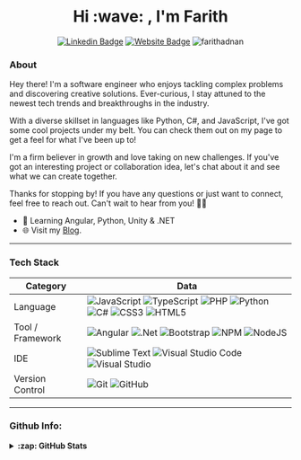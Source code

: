 <h1 align="center">Hi :wave: , I'm Farith</h1>
 
<div align="center">

[![Linkedin Badge](https://img.shields.io/badge/LinkedIn-blue?style=flat&logo=linkedin&labelColor=blue&link=https://linkedin.com/in/farith-syariffudin/)](https://linkedin.com/in/farith-syariffudin/) [![Website Badge](https://img.shields.io/badge/-Website-47CCCC?style=flat&logo=Google-Chrome&logoColor=white&link=https://farithadnan.com)](https://blog.farithadnan.net) <img src="https://komarev.com/ghpvc/?username=farithadnan&label=Profile%20views&color=0e75b6&style=flat" alt="farithadnan" /> 

</div>

### About

Hey there! I'm a software engineer who enjoys tackling complex problems and discovering creative solutions. Ever-curious, I stay attuned to the newest tech trends and breakthroughs in the industry.

With a diverse skillset in languages like Python, C#, and JavaScript, I've got some cool projects under my belt. You can check them out on my page to get a feel for what I've been up to!

I'm a firm believer in growth and love taking on new challenges. If you've got an interesting project or collaboration idea, let's chat about it and see what we can create together.

Thanks for stopping by! If you have any questions or just want to connect, feel free to reach out. Can't wait to hear from you! 👨‍💻

- 🌱 Learning Angular, Python, Unity & .NET
- 🌐 Visit my [Blog][website].

---

### Tech Stack

Category                      | Data  
------------------------------|------
Language                      | ![JavaScript](https://img.shields.io/badge/javascript-%23323330.svg?style=flat&logo=javascript&logoColor=%23F7DF1E) ![TypeScript](https://img.shields.io/badge/typescript-%23007ACC.svg?style=flat&logo=typescript&logoColor=white) ![PHP](https://img.shields.io/badge/php-%23777BB4.svg?style=flat&logo=php&logoColor=white) ![Python](https://img.shields.io/badge/python-3670A0?style=flat&logo=python&logoColor=ffdd54) ![C#](https://img.shields.io/badge/c%23-%23239120.svg?style=flat&logo=c-sharp&logoColor=white) ![CSS3](https://img.shields.io/badge/css3-%231572B6.svg?style=flat&logo=css3&logoColor=white) ![HTML5](https://img.shields.io/badge/html5-%23E34F26.svg?style=flat&logo=html5&logoColor=white)
Tool / Framework              | ![Angular](https://img.shields.io/badge/angular-%23DD0031.svg?style=flat&logo=angular&logoColor=white) ![.Net](https://img.shields.io/badge/.NET-5C2D91?style=flat&logo=.net&logoColor=white) ![Bootstrap](https://img.shields.io/badge/bootstrap-%23563D7C.svg?style=flat&logo=bootstrap&logoColor=white) ![NPM](https://img.shields.io/badge/NPM-%23000000.svg?style=flat&logo=npm&logoColor=white) ![NodeJS](https://img.shields.io/badge/node.js-6DA55F?style=flat&logo=node.js&logoColor=white) 
IDE                           | ![Sublime Text](https://img.shields.io/badge/sublime_text-%23575757.svg?style=flat&logo=sublime-text&logoColor=important) ![Visual Studio Code](https://img.shields.io/badge/Visual%20Studio%20Code-0078d7.svg?style=flat&logo=visual-studio-code&logoColor=white) 	![Visual Studio](https://img.shields.io/badge/Visual%20Studio-5C2D91.svg?style=flat&logo=visual-studio&logoColor=white)
Version Control               |  ![Git](https://img.shields.io/badge/git-%23F05033.svg?style=flat&logo=git&logoColor=white) ![GitHub](https://img.shields.io/badge/github-%23121011.svg?style=flat&logo=github&logoColor=white)
---


### Github Info:
<details>
  <summary><b>:zap: GitHub Stats</b></summary>
  <div align="center" style="margin-top: 10px">
    <table width="100%"> 
      <tr>
        <td width="100%">
          <img height="180em" alt="Farith's GitHub stat" src="https://github-readme-stats-xi-virid.vercel.app/api?username=farithadnan&count_private=true&show_icons=true" />
          <img height="180em" src="https://github-readme-stats.vercel.app/api/top-langs?username=farithadnan&show_icons=true&locale=en&layout=compact&langs_count=7&hide_border=true&hide=c" alt="farithadnan"/>
        </td>
      </tr>
    </table>
  </div>
</details>




[website]: https://blog.farithadnan.net
